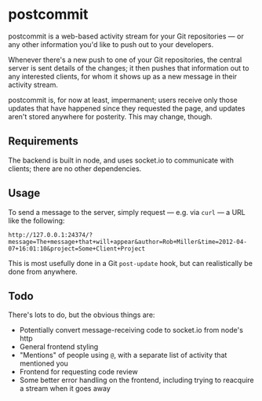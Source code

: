 # postcommit

postcommit is a web-based activity stream for your Git repositories — or any other information you'd like to push out to your developers.

Whenever there's a new push to one of your Git repositories, the central server is sent details of the changes; it then pushes that information out to any interested clients, for whom it shows up as a new message in their activity stream.

postcommit is, for now at least, impermanent; users receive only those updates that have happened since they requested the page, and updates aren't stored anywhere for posterity. This may change, though.

## Requirements

The backend is built in node, and uses socket.io to communicate with clients; there are no other dependencies.

## Usage

To send a message to the server, simply request — e.g. via `curl` — a URL like the following:

	http://127.0.0.1:24374/?message=The+message+that+will+appear&author=Rob+Miller&time=2012-04-07+16:01:10&project=Some+Client+Project

This is most usefully done in a Git `post-update` hook, but can realistically be done from anywhere.

## Todo

There's lots to do, but the obvious things are:

* Potentially convert message-receiving code to socket.io from node's http
* General frontend styling
* "Mentions" of people using `@`, with a separate list of activity that mentioned you
* Frontend for requesting code review
* Some better error handling on the frontend, including trying to reacquire a stream when it goes away